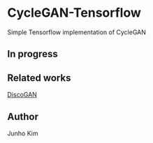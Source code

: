 # CycleGAN-Tensorflow
Simple Tensorflow implementation of CycleGAN

## In progress

## Related works
[DiscoGAN](https://github.com/taki0112/DiscoGAN-Tensorflow)

## Author
Junho Kim
